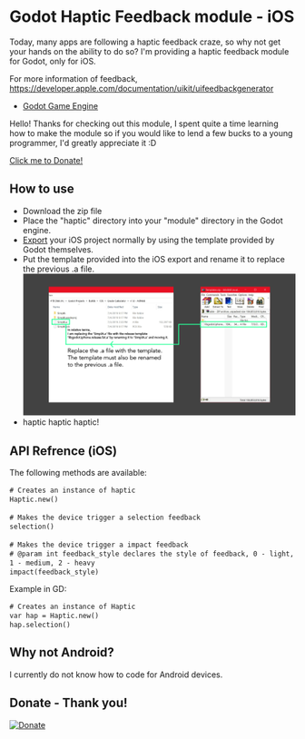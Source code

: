Godot Haptic Feedback module - iOS
==========

Today, many apps are following a haptic feedback craze, so why not get your hands on the ability to do so? I'm providing a haptic feedback module for Godot, only for iOS.

For more information of feedback, https://developer.apple.com/documentation/uikit/uifeedbackgenerator

- [Godot Game Engine](https://godotengine.org/)

Hello! Thanks for checking out this module, I spent quite a time learning how to make the module so if you would like to lend a few bucks to a young programmer, I'd greatly appreciate it :D

[Click me to Donate!](https://www.paypal.me/Moonsdontburn)

How to use
----------

- Download the zip file
- Place the "haptic" directory into your "module" directory in the Godot engine.
- [Export](https://docs.godotengine.org/en/3.1/getting_started/workflow/export/exporting_projects.html) your iOS project normally by using the template provided by Godot themselves.
- Put the template provided into the iOS export and rename it to replace the previous .a file.
![Export Screenshot](/Example.png "Example Screenshot")
- haptic haptic haptic!

API Refrence (iOS)
----------
The following methods are available:
```
# Creates an instance of haptic
Haptic.new()

# Makes the device trigger a selection feedback
selection()

# Makes the device trigger a impact feedback
# @param int feedback_style declares the style of feedback, 0 - light, 1 - medium, 2 - heavy
impact(feedback_style)
```
Example in GD:
```
# Creates an instance of Haptic
var hap = Haptic.new()
hap.selection()
```
Why not Android?
-----------

I currently do not know how to code for Android devices.

Donate - Thank you!
-----------
[![Donate](https://img.shields.io/badge/Donate-PayPal-green.svg)](https://www.paypal.me/Moonsdontburn)

